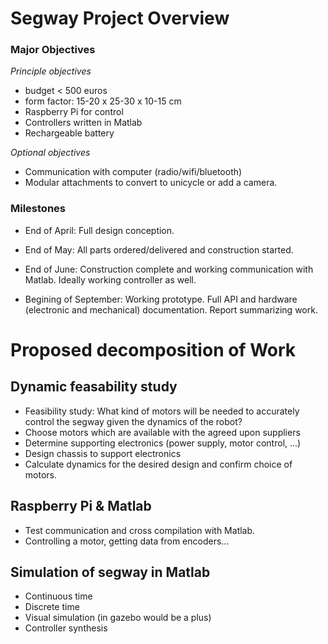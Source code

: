 # Segway Project Overview

### Major Objectives

*Principle objectives*

- budget < 500 euros
- form factor: 15-20 x 25-30 x 10-15 cm
- Raspberry Pi for control
- Controllers written in Matlab
- Rechargeable battery

*Optional objectives*

- Communication with computer (radio/wifi/bluetooth)
- Modular attachments to convert to unicycle or add a camera.

### Milestones

- End of April: Full design conception.
- End of May: All parts ordered/delivered and construction started.
- End of June: Construction complete and working communication with Matlab. Ideally working controller as well.

- Begining of September: Working prototype. Full API and hardware (electronic and mechanical) documentation. Report summarizing work.

# Proposed decomposition of Work

## Dynamic feasability study

- Feasibility study: What kind of motors will be needed to accurately control the segway given the dynamics of the robot?
- Choose motors which are available with the agreed upon suppliers
- Determine supporting electronics (power supply, motor control, ...)
- Design chassis to support electronics
- Calculate dynamics for the desired design and confirm choice of motors.

## Raspberry Pi & Matlab
- Test communication and cross compilation with Matlab.
- Controlling a motor, getting data from encoders...


## Simulation of segway in Matlab
- Continuous time
- Discrete time
- Visual simulation (in gazebo would be a plus)
- Controller synthesis
